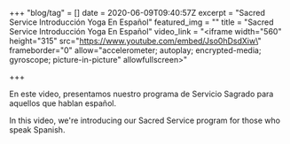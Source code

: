 +++
"blog/tag" = []
date = 2020-06-09T09:40:57Z
excerpt = "Sacred Service Introducción Yoga En Español"
featured_img = ""
title = "Sacred Service Introducción Yoga En Español"
video_link = "<iframe width=\"560\" height=\"315\" src=\"https://www.youtube.com/embed/Jso0hDsdXiw\" frameborder=\"0\" allow=\"accelerometer; autoplay; encrypted-media; gyroscope; picture-in-picture\" allowfullscreen></iframe>"

+++
  
En este video, presentamos nuestro programa de Servicio Sagrado para aquellos que hablan español.  
  
In this video, we're introducing our  Sacred Service program for those who speak Spanish.